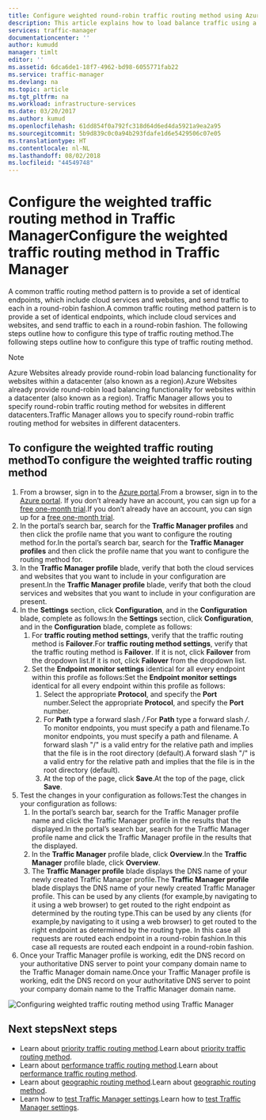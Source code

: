 ```yaml
---
title: Configure weighted round-robin traffic routing method using Azure Traffic Manager | Microsoft Docs
description: This article explains how to load balance traffic using a round-robin method in Traffic Manager
services: traffic-manager
documentationcenter: ''
author: kumudd
manager: timlt
editor: ''
ms.assetid: 6dca6de1-18f7-4962-bd98-6055771fab22
ms.service: traffic-manager
ms.devlang: na
ms.topic: article
ms.tgt_pltfrm: na
ms.workload: infrastructure-services
ms.date: 03/20/2017
ms.author: kumud
ms.openlocfilehash: 61dd854f0a792fc318d64d6ed4da5921a9ea2a95
ms.sourcegitcommit: 5b9d839c0c0a94b293fdafe1d6e5429506c07e05
ms.translationtype: HT
ms.contentlocale: nl-NL
ms.lasthandoff: 08/02/2018
ms.locfileid: "44549748"
---
```

# <a name="configure-the-weighted-traffic-routing-method-in-traffic-manager"></a><span data-ttu-id="676b4-103">Configure the weighted traffic routing method in Traffic Manager</span><span class="sxs-lookup"><span data-stu-id="676b4-103">Configure the weighted traffic routing method in Traffic Manager</span></span>

<span data-ttu-id="676b4-104">A common traffic routing method pattern is to provide a set of identical endpoints, which include cloud services and websites, and send traffic to each in a round-robin fashion.</span><span class="sxs-lookup"><span data-stu-id="676b4-104">A common traffic routing method pattern is to provide a set of identical endpoints, which include cloud services and websites, and send traffic to each in a round-robin fashion.</span></span> <span data-ttu-id="676b4-105">The following steps outline how to configure this type of traffic routing method.</span><span class="sxs-lookup"><span data-stu-id="676b4-105">The following steps outline how to configure this type of traffic routing method.</span></span>

> [!NOTE]
> <span data-ttu-id="676b4-106">Azure Websites already provide round-robin load balancing functionality for websites within a datacenter (also known as a region).</span><span class="sxs-lookup"><span data-stu-id="676b4-106">Azure Websites already provide round-robin load balancing functionality for websites within a datacenter (also known as a region).</span></span> <span data-ttu-id="676b4-107">Traffic Manager allows you to specify round-robin traffic routing method for websites in different datacenters.</span><span class="sxs-lookup"><span data-stu-id="676b4-107">Traffic Manager allows you to specify round-robin traffic routing method for websites in different datacenters.</span></span>

## <a name="to-configure-the-weighted-traffic-routing-method"></a><span data-ttu-id="676b4-108">To configure the weighted traffic routing method</span><span class="sxs-lookup"><span data-stu-id="676b4-108">To configure the weighted traffic routing method</span></span>

1. <span data-ttu-id="676b4-109">From a browser, sign in to the [Azure portal](http://portal.azure.com).</span><span class="sxs-lookup"><span data-stu-id="676b4-109">From a browser, sign in to the [Azure portal](http://portal.azure.com).</span></span> <span data-ttu-id="676b4-110">If you don’t already have an account, you can sign up for a [free one-month trial](https://azure.microsoft.com/free/).</span><span class="sxs-lookup"><span data-stu-id="676b4-110">If you don’t already have an account, you can sign up for a [free one-month trial](https://azure.microsoft.com/free/).</span></span> 
2. <span data-ttu-id="676b4-111">In the portal’s search bar, search for the **Traffic Manager profiles** and then click the profile name that you want to configure the routing method for.</span><span class="sxs-lookup"><span data-stu-id="676b4-111">In the portal’s search bar, search for the **Traffic Manager profiles** and then click the profile name that you want to configure the routing method for.</span></span>
3. <span data-ttu-id="676b4-112">In the **Traffic Manager profile** blade, verify that both the cloud services and websites that you want to include in your configuration are present.</span><span class="sxs-lookup"><span data-stu-id="676b4-112">In the **Traffic Manager profile** blade, verify that both the cloud services and websites that you want to include in your configuration are present.</span></span>
4. <span data-ttu-id="676b4-113">In the **Settings** section, click **Configuration**, and in the **Configuration** blade, complete as follows:</span><span class="sxs-lookup"><span data-stu-id="676b4-113">In the **Settings** section, click **Configuration**, and in the **Configuration** blade, complete as follows:</span></span>
    1. <span data-ttu-id="676b4-114">For **traffic routing method settings**, verify that the traffic routing method is **Failover**.</span><span class="sxs-lookup"><span data-stu-id="676b4-114">For **traffic routing method settings**, verify that the traffic routing method is **Failover**.</span></span> <span data-ttu-id="676b4-115">If it is not, click **Failover** from the dropdown list.</span><span class="sxs-lookup"><span data-stu-id="676b4-115">If it is not, click **Failover** from the dropdown list.</span></span>
    2. <span data-ttu-id="676b4-116">Set the **Endpoint monitor settings** identical for all every endpoint within this profile as follows:</span><span class="sxs-lookup"><span data-stu-id="676b4-116">Set the **Endpoint monitor settings** identical for all every endpoint within this profile as follows:</span></span>
        1. <span data-ttu-id="676b4-117">Select the appropriate **Protocol**, and specify the **Port** number.</span><span class="sxs-lookup"><span data-stu-id="676b4-117">Select the appropriate **Protocol**, and specify the **Port** number.</span></span> 
        2. <span data-ttu-id="676b4-118">For **Path** type a forward slash */*.</span><span class="sxs-lookup"><span data-stu-id="676b4-118">For **Path** type a forward slash */*.</span></span> <span data-ttu-id="676b4-119">To monitor endpoints, you must specify a path and filename.</span><span class="sxs-lookup"><span data-stu-id="676b4-119">To monitor endpoints, you must specify a path and filename.</span></span> <span data-ttu-id="676b4-120">A forward slash "/" is a valid entry for the relative path and implies that the file is in the root directory (default).</span><span class="sxs-lookup"><span data-stu-id="676b4-120">A forward slash "/" is a valid entry for the relative path and implies that the file is in the root directory (default).</span></span>
        3. <span data-ttu-id="676b4-121">At the top of the page, click **Save**.</span><span class="sxs-lookup"><span data-stu-id="676b4-121">At the top of the page, click **Save**.</span></span>
5. <span data-ttu-id="676b4-122">Test the changes in your configuration as follows:</span><span class="sxs-lookup"><span data-stu-id="676b4-122">Test the changes in your configuration as follows:</span></span>
    1.  <span data-ttu-id="676b4-123">In the portal’s search bar, search for the Traffic Manager profile name and click the Traffic Manager profile in the results that the displayed.</span><span class="sxs-lookup"><span data-stu-id="676b4-123">In the portal’s search bar, search for the Traffic Manager profile name and click the Traffic Manager profile in the results that the displayed.</span></span>
    2.  <span data-ttu-id="676b4-124">In the **Traffic Manager** profile blade, click **Overview**.</span><span class="sxs-lookup"><span data-stu-id="676b4-124">In the **Traffic Manager** profile blade, click **Overview**.</span></span>
    3.  <span data-ttu-id="676b4-125">The **Traffic Manager profile** blade displays the DNS name of your newly created Traffic Manager profile.</span><span class="sxs-lookup"><span data-stu-id="676b4-125">The **Traffic Manager profile** blade displays the DNS name of your newly created Traffic Manager profile.</span></span> <span data-ttu-id="676b4-126">This can be used by any clients (for example,by navigating to it using a web browser) to get routed to the right endpoint as determined by the routing type.</span><span class="sxs-lookup"><span data-stu-id="676b4-126">This can be used by any clients (for example,by navigating to it using a web browser) to get routed to the right endpoint as determined by the routing type.</span></span> <span data-ttu-id="676b4-127">In this case all requests are routed each endpoint in a round-robin fashion.</span><span class="sxs-lookup"><span data-stu-id="676b4-127">In this case all requests are routed each endpoint in a round-robin fashion.</span></span>
6. <span data-ttu-id="676b4-128">Once your Traffic Manager profile is working, edit the DNS record on your authoritative DNS server to point your company domain name to the Traffic Manager domain name.</span><span class="sxs-lookup"><span data-stu-id="676b4-128">Once your Traffic Manager profile is working, edit the DNS record on your authoritative DNS server to point your company domain name to the Traffic Manager domain name.</span></span>

![Configuring weighted traffic routing method using Traffic Manager][1]

## <a name="next-steps"></a><span data-ttu-id="676b4-130">Next steps</span><span class="sxs-lookup"><span data-stu-id="676b4-130">Next steps</span></span>

- <span data-ttu-id="676b4-131">Learn about [priority traffic routing method](traffic-manager-configure-priority-routing-method.md).</span><span class="sxs-lookup"><span data-stu-id="676b4-131">Learn about [priority traffic routing method](traffic-manager-configure-priority-routing-method.md).</span></span>
- <span data-ttu-id="676b4-132">Learn about [performance traffic routing method](traffic-manager-configure-performance-routing-method.md).</span><span class="sxs-lookup"><span data-stu-id="676b4-132">Learn about [performance traffic routing method](traffic-manager-configure-performance-routing-method.md).</span></span>
- <span data-ttu-id="676b4-133">Learn about [geographic routing method](traffic-manager-configure-geographic-routing-method.md).</span><span class="sxs-lookup"><span data-stu-id="676b4-133">Learn about [geographic routing method](traffic-manager-configure-geographic-routing-method.md).</span></span>
- <span data-ttu-id="676b4-134">Learn how to [test Traffic Manager settings](traffic-manager-testing-settings.md).</span><span class="sxs-lookup"><span data-stu-id="676b4-134">Learn how to [test Traffic Manager settings](traffic-manager-testing-settings.md).</span></span>

<!--Image references-->
[1]: https://docstestmedia1.blob.core.windows.net/azure-media/articles/traffic-manager/media/traffic-manager-weighted-routing-method/traffic-manager-weighted-routing-method.png

